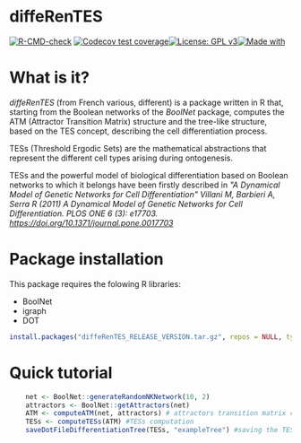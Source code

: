 # diffeRenTES
<!---
[![Build Status](https://travis-ci.com/mbraccini/diffeRenTES.svg?branch=master)](https://travis-ci.com/mbraccini/diffeRenTES)
![Build Status GitHub Actions](https://github.com/mbraccini/diffeRenTES/actions/workflows/r.yml/badge.svg)
-->

<!-- badges: start -->
[![R-CMD-check](https://github.com/mbraccini/diffeRenTES/workflows/R-CMD-check/badge.svg)](https://github.com/mbraccini/diffeRenTES/actions) [![Codecov test coverage](https://codecov.io/gh/mbraccini/diffeRenTES/branch/master/graph/badge.svg)](https://app.codecov.io/gh/mbraccini/diffeRenTES?branch=master)[![License: GPL v3](https://img.shields.io/badge/License-GPLv3-blue.svg)](https://www.gnu.org/licenses/gpl-3.0)[![Made with](https://img.shields.io/badge/Made%20with-♥%20and%20R-%3CCOLOR%3E)](https://github.com/mbraccini/diffeRenTES/)
<!-- badges: end -->


# What is it?
*diffeRenTES* (from French various, different) is a package written in R that, starting from the Boolean networks of the *BoolNet* package, computes the ATM (Attractor Transition Matrix) structure and the tree-like structure, based on the TES concept, describing the cell differentiation process.

TESs (Threshold Ergodic Sets) are the mathematical abstractions that represent the different cell types arising during ontogenesis.

TESs and the powerful model of biological differentiation based on Boolean networks to which it belongs have been firstly described in *"A Dynamical Model of Genetic Networks for Cell Differentiation" Villani M, Barbieri A, Serra R (2011) A Dynamical Model of Genetic Networks for Cell Differentiation. PLOS ONE 6 (3): e17703. <https://doi.org/10.1371/journal.pone.0017703>*

# Package installation

This package requires the folowing R libraries:

- BoolNet
- igraph
- DOT

```r
install.packages("diffeRenTES_RELEASE_VERSION.tar.gz", repos = NULL, type="source")
```


# Quick tutorial

```r
  	net <- BoolNet::generateRandomNKNetwork(10, 2)
	attractors <- BoolNet::getAttractors(net) 
	ATM <- computeATM(net, attractors) # attractors transition matrix computation
	TESs <- computeTESs(ATM) #TESs computation
	saveDotFileDifferentiationTree(TESs, "exampleTree") #saving the TES-based differentiation tree
```
